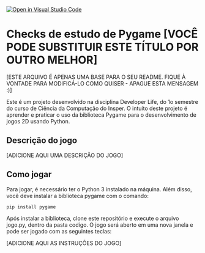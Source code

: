 [![Open in Visual Studio Code](https://classroom.github.com/assets/open-in-vscode-718a45dd9cf7e7f842a935f5ebbe5719a5e09af4491e668f4dbf3b35d5cca122.svg)](https://classroom.github.com/online_ide?assignment_repo_id=12400241&assignment_repo_type=AssignmentRepo)
# Checks de estudo de Pygame [VOCÊ PODE SUBSTITUIR ESTE TÍTULO POR OUTRO MELHOR]

[ESTE ARQUIVO É APENAS UMA BASE PARA O SEU README. FIQUE À VONTADE PARA MODIFICÁ-LO COMO QUISER - APAGUE ESTA MENSAGEM :)]

Este é um projeto desenvolvido na disciplina Developer Life, do 1o semestre do curso de Ciência da Computação do Insper. O intuito deste projeto é aprender e praticar o uso da biblioteca Pygame para o desenvolvimento de jogos 2D usando Python.

## Descrição do jogo

[ADICIONE AQUI UMA DESCRIÇÃO DO JOGO]

## Como jogar

Para jogar, é necessário ter o Python 3 instalado na máquina. Além disso, você deve instalar a biblioteca pygame com o comando:

```
pip install pygame
```

Após instalar a biblioteca, clone este repositório e execute o arquivo jogo.py, dentro da pasta codigo. O jogo será aberto em uma nova janela e pode ser jogado com as seguintes teclas:

[ADICIONE AQUI AS INSTRUÇÕES DO JOGO]
